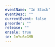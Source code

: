 ```yaml
---
eventName: "In Stock"
eventDesc: ""
currentEvent: false
preorder: ""
release: ""
onsale: true
id: 1mYu6cGMR
---
```


